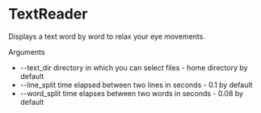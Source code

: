# TextReader
Displays a text word by word to relax your eye movements.

Arguments
- --text_dir directory in which you can select files - home directory by default
- --line_split time elapsed between two lines in seconds - 0.1 by default
- --word_split time elapses between two words in seconds - 0.08 by default


